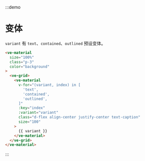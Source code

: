 :::demo

# 变体

`variant` 有 `text`、`contained`、`outlined` 预设变体。

```html
<ve-material 
  size="100%"
  class="p-3"
  color="background"
>
  <ve-grid>
    <ve-material
      v-for="(variant, index) in [
        'text',
        'contained',
        'outlined',
      ]"
      :key="index"
      :variant="variant"
      class="d-flex align-center justify-center text-caption"
      size="100"
    >
      {{ variant }}
    </ve-material>
  </ve-grid>
</ve-material>
```

:::